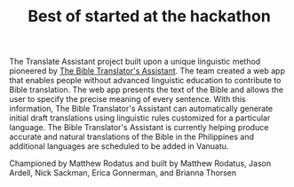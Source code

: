﻿---
title: Best of started at the hackathon
intro: The Translate Assistant
---

The Translate Assistant project built upon a unique linguistic method pioneered by [The Bible Translator's Assistant](http://www.thebibletranslatorsassistant.org). The team created a web app that enables people without advanced linguistic education to contribute to Bible translation. The web app presents the text of the Bible and allows the user to specify the precise meaning of every sentence. With this information, The Bible Translator's Assistant can automatically generate initial draft translations using linguistic rules customized for a particular language. The Bible Translator's Assistant is currently helping produce accurate and natural translations of the Bible in the Philippines and additional languages are scheduled to be added in Vanuatu.

Championed by Matthew Rodatus and built by Matthew Rodatus, Jason Ardell, Nick Sackman, Erica Gonnerman, and Brianna Thorsen